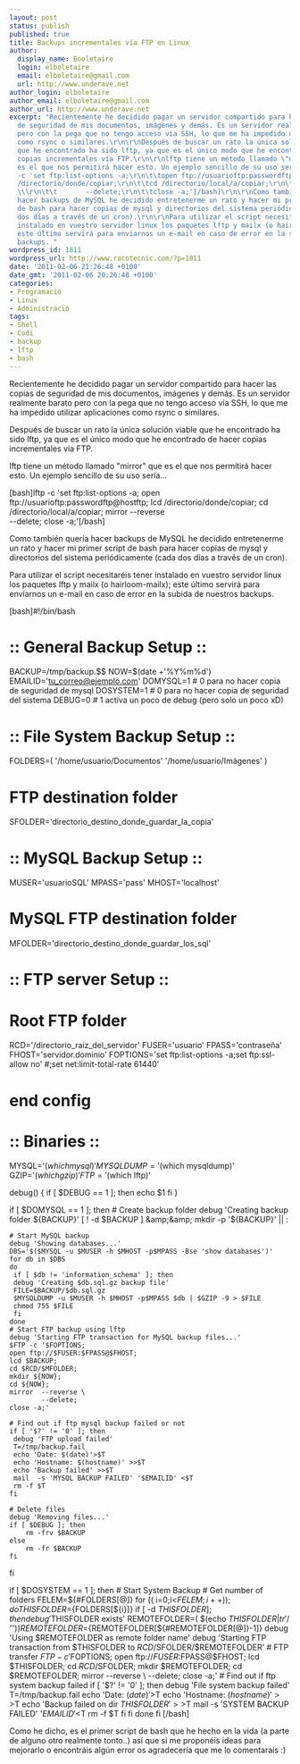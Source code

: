 ```yaml
---
layout: post
status: publish
published: true
title: Backups incrementales vía FTP en Linux
author:
  display_name: Booletaire
  login: elboletaire
  email: elboletaire@gmail.com
  url: http://www.underave.net
author_login: elboletaire
author_email: elboletaire@gmail.com
author_url: http://www.underave.net
excerpt: "Recientemente he decidido pagar un servidor compartido para hacer las copias
  de seguridad de mis documentos, imágenes y demás. Es un servidor realmente barato
  pero con la pega que no tengo acceso vía SSH, lo que me ha impedido utilizar aplicaciones
  como rsync o similares.\r\n\r\nDespués de buscar un rato la única solución viable
  que he encontrado ha sido lftp, ya que es el único modo que he encontrado de hacer
  copias incrementales vía FTP.\r\n\r\nlftp tiene un método llamado \"mirror\" que
  es el que nos permitirá hacer esto. Un ejemplo sencillo de su uso sería...\r\n\r\n[bash]lftp
  -c 'set ftp:list-options -a;\r\n\t\topen ftp://usuarioftp:passwordftp@hostftp;\r\n\t\tlcd
  /directorio/donde/copiar;\r\n\t\tcd /directorio/local/a/copiar;\r\n\t\tmirror --reverse
  \\\r\n\t\t       --delete;\r\n\t\tclose -a;'[/bash]\r\n\r\nComo también quería
  hacer backups de MySQL he decidido entretenerme un rato y hacer mi primer script
  de bash para hacer copias de mysql y directorios del sistema periódicamente (cada
  dos días a través de un cron).\r\n\r\nPara utilizar el script necesitaréis tener
  instalado en vuestro servidor linux los paquetes lftp y mailx (o hairloom-mailx);
  este último servirá para enviarnos un e-mail en caso de error en la subida de nuestros
  backups. "
wordpress_id: 1811
wordpress_url: http://www.racotecnic.com/?p=1811
date: '2011-02-06 21:26:48 +0100'
date_gmt: '2011-02-06 20:26:48 +0100'
categories:
- Programació
- Linux
- Administració
tags:
- Shell
- Codi
- backup
- lftp
- bash
---
```


Recientemente he decidido pagar un servidor compartido para hacer las copias de seguridad de mis documentos, imágenes y demás. Es un servidor realmente barato pero con la pega que no tengo acceso vía SSH, lo que me ha impedido utilizar aplicaciones como rsync o similares.

Después de buscar un rato la única solución viable que he encontrado ha sido lftp, ya que es el único modo que he encontrado de hacer copias incrementales vía FTP.

lftp tiene un método llamado "mirror" que es el que nos permitirá hacer esto. Un ejemplo sencillo de su uso sería...

[bash]lftp -c 'set ftp:list-options -a;
		open ftp://usuarioftp:passwordftp@hostftp;
		lcd /directorio/donde/copiar;
		cd /directorio/local/a/copiar;
		mirror --reverse \
		       --delete;
		close -a;'[/bash]

Como también quería hacer backups de MySQL he decidido entretenerme un rato y hacer mi primer script de bash para hacer copias de mysql y directorios del sistema periódicamente (cada dos días a través de un cron).

Para utilizar el script necesitaréis tener instalado en vuestro servidor linux los paquetes lftp y mailx (o hairloom-mailx); este último servirá para enviarnos un e-mail en caso de error en la subida de nuestros backups. <a id="more"></a><a id="more-1811"></a>

[bash]#!/bin/bash

# :: General Backup Setup ::
BACKUP=/tmp/backup.$$
NOW=$(date +'%Y%m%d')
EMAILID='tu_correo@ejemplo.com'
DOMYSQL=1 # 0 para no hacer copia de seguridad de mysql
DOSYSTEM=1 # 0 para no hacer copia de seguridad del sistema
DEBUG=0 # 1 activa un poco de debug (pero solo un poco xD)

# :: File System Backup Setup ::
FOLDERS=( '/home/usuario/Documentos' '/home/usuario/Imágenes' )
# FTP destination folder
SFOLDER='directorio_destino_donde_guardar_la_copia'

# :: MySQL Backup Setup ::
MUSER='usuarioSQL'
MPASS='pass'
MHOST='localhost'
# MySQL FTP destination folder
MFOLDER='directorio_destino_donde_guardar_los_sql'

# :: FTP server Setup ::
# Root FTP folder
RCD='/directorio_raiz_del_servidor'
FUSER='usuario'
FPASS='contraseña'
FHOST='servidor.dominio'
FOPTIONS='set ftp:list-options -a;set ftp:ssl-allow no' #;set net:limit-total-rate 61440'

# end config

# :: Binaries ::
MYSQL='$(which mysql)'
MYSQLDUMP='$(which mysqldump)'
GZIP='$(which gzip)'
FTP='$(which lftp)'

debug() {
	if [ $DEBUG == 1 ]; then
		echo $1
	fi
}

if [ $DOMYSQL == 1 ]; then
	# Create backup folder
	debug 'Creating backup folder ${BACKUP}'
	[ ! -d $BACKUP ] &amp;&amp; mkdir -p '${BACKUP}' || :

	# Start MySQL backup
	debug 'Showing databases...'
	DBS='$($MYSQL -u $MUSER -h $MHOST -p$MPASS -Bse 'show databases')'
	for db in $DBS
	do
	 if [ $db != 'information_schema' ]; then
	 debug 'Creating $db.sql.gz backup file'
	 FILE=$BACKUP/$db.sql.gz
	 $MYSQLDUMP -u $MUSER -h $MHOST -p$MPASS $db | $GZIP -9 > $FILE
	 chmod 755 $FILE
	 fi
	done
	# Start FTP backup using lftp
	debug 'Starting FTP transaction for MySQL backup files...'
	$FTP -c '$FOPTIONS;
	open ftp://$FUSER:$FPASS@$FHOST;
	lcd $BACKUP;
	cd $RCD/$MFOLDER;
	mkdir ${NOW};
	cd ${NOW};
	mirror  --reverse \
			--delete;
	close -a;'

	# Find out if ftp mysql backup failed or not
	if [ '$?' != '0' ]; then
	 debug 'FTP upload failed'
	 T=/tmp/backup.fail
	 echo 'Date: $(date)'>$T
	 echo 'Hostname: $(hostname)' >>$T
	 echo 'Backup failed' >>$T
	 mail  -s 'MYSQL BACKUP FAILED' '$EMAILID' <$T
	 rm -f $T
	fi

	# Delete files
	debug 'Removing files...'
	if [ $DEBUG ]; then
		rm -frv $BACKUP
	else
		rm -fr $BACKUP
	fi
fi

if [ $DOSYSTEM == 1 ]; then
	# Start System Backup
	# Get number of folders
	FELEM=${#FOLDERS[@]}
	for (( i=0;i<$FELEM;i++)); do
		THISFOLDER=${FOLDERS[${i}]}
		if [ -d $THISFOLDER ]; then
			debug '$THISFOLDER exists'
			REMOTEFOLDER=( $(echo $THISFOLDER | tr '/' ' ') )
			REMOTEFOLDER=${REMOTEFOLDER[${#REMOTEFOLDER[@]}-1]}
			debug 'Using $REMOTEFOLDER as remote folder name'
			debug 'Starting FTP transaction from $THISFOLDER to $RCD/$SFOLDER/$REMOTEFOLDER'
			# FTP transfer
			$FTP -c '$FOPTIONS;
				open ftp://$FUSER:$FPASS@$FHOST;
				lcd $THISFOLDER;
				cd $RCD/$SFOLDER;
				mkdir $REMOTEFOLDER;
				cd $REMOTEFOLDER;
				mirror  --reverse \
						--delete;
				close -a;'
			# Find out if ftp system backup failed
			if [ '$?' != '0' ]; then
			 debug 'File system backup failed'
			 T=/tmp/backup.fail
			 echo 'Date: $(date)'>$T
			 echo 'Hostname: $(hostname)' >>$T
			 echo 'Backup failed on dir $THISFOLDER' >>$T
			 mail  -s 'SYSTEM BACKUP FAILED' '$EMAILID' <$T
			 rm -f $T
			fi
		fi
	done
fi
[/bash]

Como he dicho, es el primer script de bash que he hecho en la vida (a parte de alguno otro realmente tonto..) así que si me proponéis ideas para mejorarlo o encontráis algún error os agradecería que me lo comentarais :)
